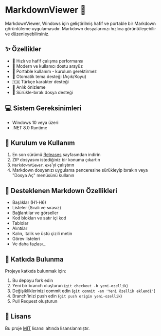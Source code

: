 # MarkdownViewer 📝

MarkdownViewer, Windows için geliştirilmiş hafif ve portable bir Markdown görüntüleme uygulamasıdır. Markdown dosyalarınızı hızlıca görüntüleyebilir ve düzenleyebilirsiniz.

## ✨ Özellikler

- 🚀 Hızlı ve hafif çalışma performansı
- 📱 Modern ve kullanıcı dostu arayüz
- 🔌 Portable kullanım - kurulum gerektirmez
- 🌙 Otomatik tema desteği (Açık/Koyu)
- 🇹🇷 Türkçe karakter desteği
- 📖 Anlık önizleme
- 📂 Sürükle-bırak dosya desteği

## 💻 Sistem Gereksinimleri

- Windows 10 veya üzeri
- .NET 8.0 Runtime

## 🚀 Kurulum ve Kullanım

1. En son sürümü [Releases](https://github.com/efegurkann/MarkdownViewer/releases/tag/Release) sayfasından indirin
2. ZIP dosyasını istediğiniz bir konuma çıkartın
3. `MarkdownViewer.exe`'yi çalıştırın
4. Markdown dosyanızı uygulama penceresine sürükleyip bırakın veya "Dosya Aç" menüsünü kullanın

## 🎯 Desteklenen Markdown Özellikleri

- Başlıklar (H1-H6)
- Listeler (Sıralı ve sırasız)
- Bağlantılar ve görseller
- Kod blokları ve satır içi kod
- Tablolar
- Alıntılar
- Kalın, italik ve üstü çizili metin
- Görev listeleri
- Ve daha fazlası...

## 🤝 Katkıda Bulunma

Projeye katkıda bulunmak için:

1. Bu depoyu fork edin
2. Yeni bir branch oluşturun (`git checkout -b yeni-ozellik`)
3. Değişikliklerinizi commit edin (`git commit -am 'Yeni özellik eklendi'`)
4. Branch'inizi push edin (`git push origin yeni-ozellik`)
5. Pull Request oluşturun

## 📝 Lisans

Bu proje [MIT](LICENSE) lisansı altında lisanslanmıştır.

